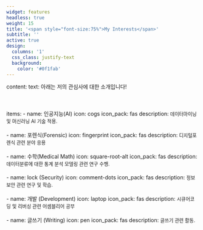 ```yaml
---
widget: features
headless: true
weight: 15
title: '<span style="font-size:75%">My Interests</span>'
subtitle: ''
active: true
design:
  columns: '1'
  css_class: justify-text
  background:
    color: '#0f1fab'
---
```

content:
  text: 아래는 저의 관심사에 대한 소개입니다! <br><br><br><br>
  items:
    - name: 인공지능(AI)
      icon: cogs
      icon_pack: fas
      description: <span style="font-size:90%">데이터마이닝 및 머신러닝 AI 기술 적용.</span><br><br>
    - name: 포렌식(Forensic)
      icon: fingerprint
      icon_pack: fas
      description: <span style="font-size:90%">디지털포렌식 관련 분야 응용</span><br><br>
    - name: 수학(Medical Math)
      icon: square-root-alt
      icon_pack: fas
      description: <span style="font-size:90%">데이터분류에 대한 통계 분석 모델링 관련 연구 수행.</span><br><br>
    - name: lock (Security)
      icon: comment-dots
      icon_pack: fas
      description: <span style="font-size:90%">정보보안 관련 연구 및 학습.</span><br><br>
    - name: 개발 (Development)
      icon: laptop
      icon_pack: fas
      description: <span style="font-size:90%">시큐어코딩 및 리버싱 관련 어셈블리어 공부</span><br><br>
    - name: 글쓰기 (Writing)
      icon: pen
      icon_pack: fas
      description: <span style="font-size:90%">글쓰기 관련 활동.</span><br><br>

